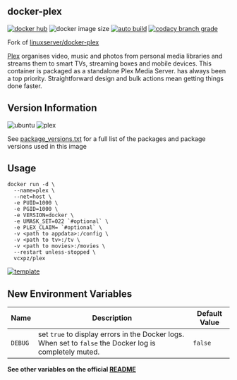 ## docker-plex

[![docker hub](https://img.shields.io/badge/docker_hub-link-blue?style=for-the-badge&logo=docker)](https://hub.docker.com/r/vcxpz/plex) ![docker image size](https://img.shields.io/docker/image-size/vcxpz/plex?style=for-the-badge&logo=docker) [![auto build](https://img.shields.io/badge/docker_builds-automated-blue?style=for-the-badge&logo=docker?color=d1aa67)](https://github.com/hydazz/docker-plex/actions?query=workflow%3A"Auto+Builder+CI") [![codacy branch grade](https://img.shields.io/codacy/grade/0ee0399940b24ddcaf834284ab75e952/main?style=for-the-badge&logo=codacy)](https://app.codacy.com/gh/hydazz/docker-plex)

Fork of [linuxserver/docker-plex](https://github.com/linuxserver/docker-plex/)

[Plex](https://plex.tv) organises video, music and photos from personal media libraries and streams them to smart TVs, streaming boxes and mobile devices. This container is packaged as a standalone Plex Media Server. has always been a top priority. Straightforward design and bulk actions mean getting things done faster.

## Version Information

![ubuntu](https://img.shields.io/badge/ubuntu-groovy-E95420?style=for-the-badge&logo=ubuntu) ![plex](https://img.shields.io/badge/plex-1.21.2.3943-E5A00D?style=for-the-badge&logo=plex)

See [package_versions.txt](package_versions.txt) for a full list of the packages and package versions used in this image

## Usage

    docker run -d \
      --name=plex \
      --net=host \
      -e PUID=1000 \
      -e PGID=1000 \
      -e VERSION=docker \
      -e UMASK_SET=022 `#optional` \
      -e PLEX_CLAIM= `#optional` \
      -v <path to appdata>:/config \
      -v <path to tv>:/tv \
      -v <path to movies>:/movies \
      --restart unless-stopped \
      vcxpz/plex

[![template](https://img.shields.io/badge/unraid_template-ff8c2f?style=for-the-badge&logo=docker?color=d1aa67)](https://github.com/hydazz/docker-templates/blob/main/hydaz/plex.xml)

## New Environment Variables

| Name    | Description                                                                                              | Default Value |
| ------- | -------------------------------------------------------------------------------------------------------- | ------------- |
| `DEBUG` | set `true` to display errors in the Docker logs. When set to `false` the Docker log is completely muted. | `false`       |

**See other variables on the official [README](https://github.com/linuxserver/docker-plex/)**
